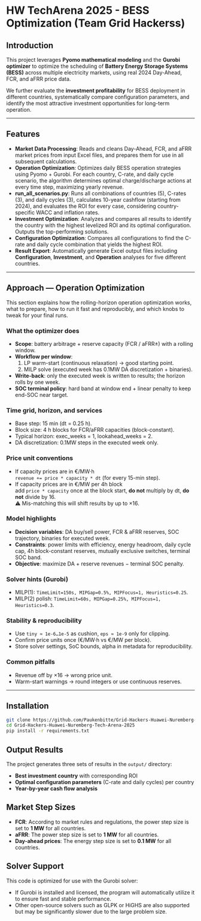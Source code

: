 #  HW TechArena 2025 - BESS Optimization (Team Grid Hackerss)

##  Introduction
This project leverages **Pyomo mathematical modeling** and the **Gurobi optimizer** to optimize the scheduling of **Battery Energy Storage Systems (BESS)** across multiple electricity markets, using real 2024 Day-Ahead, FCR, and aFRR price data.  
 
We further evaluate the **investment profitability** for BESS deployment in different countries, systematically compare configuration parameters, and identify the most attractive investment opportunities for long-term operation.

---

##  Features
-  **Market Data Processing**: Reads and cleans Day-Ahead, FCR, and aFRR market prices from input Excel files, and prepares them for use in all subsequent calculations.
-  **Operation Optimization**: Optimizes daily BESS operation strategies using Pyomo + Gurobi. For each country, C-rate, and daily cycle scenario, the algorithm determines optimal charge/discharge actions at every time step, maximizing yearly revenue.
-  **run_all_scenarios.py**:  Runs all combinations of countries (5), C-rates (3), and daily cycles (3), calculates 10-year cashflow (starting from 2024), and evaluates the ROI for every case, considering country-specific WACC and inflation rates.
-  **Investment Optimization**: Analyzes and compares all results to identify the country with the highest levelized ROI and its optimal configuration. Outputs the top-performing solutions.
-  **Configuration Optimization**:  Compares all configurations to find the C-rate and daily cycle combination that yields the highest ROI.  
-  **Result Export**: Automatically generate Excel output files including **Configuration**, **Investment**, and **Operation** analyses for five different countries.  

---

##  Approach — Operation Optimization
This section explains how the rolling-horizon operation optimization works, what to prepare, how to run it fast and reproducibly, and which knobs to tweak for your final runs.

### What the optimizer does
- **Scope**: battery arbitrage + reserve capacity (FCR / aFRR±) with a rolling window.
- **Workflow per window**:
  1. LP warm-start (continuous relaxation) → good starting point.
  2. MILP solve (executed week has 0.1MW DA discretization + binaries).
- **Write-back**: only the executed week is written to results; the horizon rolls by one week.
- **SOC terminal policy**: hard band at window end + linear penalty to keep end-SOC near target.

### Time grid, horizon, and services
- Base step: 15 min (dt = 0.25 h).
- Block size: 4 h blocks for FCR/aFRR capacities (block-constant).
- Typical horizon: exec_weeks = 1, lookahead_weeks = 2.
- DA discretization: 0.1MW steps in the executed week only.

### Price unit conventions
- If capacity prices are in €/MW·h  
  `revenue += price * capacity * dt` (for every 15-min step).
- If capacity prices are in €/MW per 4h block  
  add `price * capacity` once at the block start, **do not** multiply by dt, **do not** divide by 16.  
⚠️ Mis-matching this will shift results by up to ×16.

### Model highlights
- **Decision variables**: DA buy/sell power, FCR & aFRR reserves, SOC trajectory, binaries for executed week.
- **Constraints**: power limits with efficiency, energy headroom, daily cycle cap, 4h block-constant reserves, mutually exclusive switches, terminal SOC band.
- **Objective**: maximize DA + reserve revenues − terminal SOC penalty.

### Solver hints (Gurobi)
- MILP(1): `TimeLimit=150s, MIPGap=0.5%, MIPFocus=1, Heuristics=0.25`.
- MILP(2) polish: `TimeLimit=60s, MIPGap=0.25%, MIPFocus=1, Heuristics=0.3`.

### Stability & reproducibility
- Use `tiny ≈ 1e-6…1e-5` as cushion, `eps ≈ 1e-9` only for clipping.
- Confirm price units once (€/MW·h vs €/MW per block).
- Store solver settings, SoC bounds, alpha in metadata for reproducibility.

### Common pitfalls
- Revenue off by ×16 → wrong price unit.
- Warm-start warnings → round integers or use continuous reserves.

---

##  Installation
```bash
git clone https://github.com/Paukenbitte/Grid-Hackers-Huawei-Nuremberg-Tech-Arena-2025.git
cd Grid-Hackers-Huawei-Nuremberg-Tech-Arena-2025
pip install -r requirements.txt
```

##  Output Results
The project generates three sets of results in the `output/` directory:
-  **Best investment country** with corresponding ROI  
-  **Optimal configuration parameters** (C-rate and daily cycles) per country  
-  **Year-by-year cash flow analysis**  

##  Market Step Sizes
- **FCR**: According to market rules and regulations, the power step size is set to **1 MW** for all countries.  
- **aFRR**: The power step size is set to **1 MW** for all countries.
- **Day-ahead prices**: The energy step size is set to **0.1 MW** for all countries.

##  Solver Support
This code is optimized for use with the Gurobi solver:
- If Gurobi is installed and licensed, the program will automatically utilize it to ensure fast and stable performance. 
- Other open-source solvers such as GLPK or HiGHS are also supported but may be significantly slower due to the large problem size.
